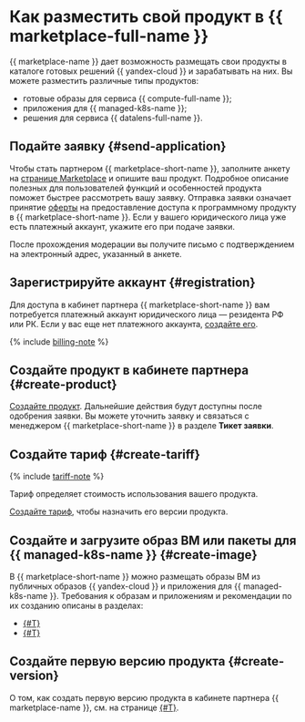 # Как разместить свой продукт в {{ marketplace-full-name }}

{{ marketplace-name }} дает возможность размещать свои продукты в каталоге готовых решений {{ yandex-cloud }} и зарабатывать на них. Вы можете разместить различные типы продуктов:
* готовые образы для сервиса {{ compute-full-name }};
* приложения для {{ managed-k8s-name }};
* решения для сервиса {{ datalens-full-name }}.

## Подайте заявку {#send-application}

Чтобы стать партнером {{ marketplace-short-name }}, заполните анкету на [странице Marketplace](/marketplace) и опишите ваш продукт. Подробное описание полезных для пользователей функций и особенностей продукта поможет быстрее рассмотреть вашу заявку. Отправка заявки означает принятие [оферты](https://yandex.ru/legal/marketplace_offer/?lang=ru) на предоставление доступа к программному продукту в {{ marketplace-short-name }}. Если у вашего юридического лица уже есть платежный аккаунт, укажите его при подаче заявки.

После прохождения модерации вы получите письмо с подтверждением на электронный адрес, указанный в анкете. 

## Зарегистрируйте аккаунт {#registration}

Для доступа в кабинет партнера {{ marketplace-short-name }} вам потребуется платежный аккаунт юридического лица — резидента РФ или РК. Если у вас еще нет платежного аккаунта, [создайте его](operations/registration.md).

{% include [billing-note](../_includes/marketplace/billing-note.md) %}

## Создайте продукт в кабинете партнера {#create-product}

[Создайте продукт](operations/create-product.md). Дальнейшие действия будут доступны после одобрения заявки. Вы можете уточнить заявку и связаться с менеджером {{ marketplace-short-name }} в разделе **Тикет заявки**.

## Создайте тариф {#create-tariff}

{% include [tariff-note](../_includes/marketplace/tariff-note.md) %}

Тариф определяет стоимость использования вашего продукта.

[Создайте тариф](operations/create-tariff.md), чтобы назначить его версии продукта.

## Создайте и загрузите образ ВМ или пакеты для {{ managed-k8s-name }} {#create-image}

В {{ marketplace-short-name }} можно размещать образы ВМ из публичных образов {{ yandex-cloud }} и приложения для {{ managed-k8s-name }}.  Требования к образам и приложениям и рекомендации по их созданию описаны в разделах:
* [{#T}](operations/create-image.md)
* [{#T}](operations/create-container.md)

## Создайте первую версию продукта {#create-version}

О том, как создать первую версию продукта в кабинете партнера {{ marketplace-name }}, см. на странице [{#T}](operations/create-new-version.md).